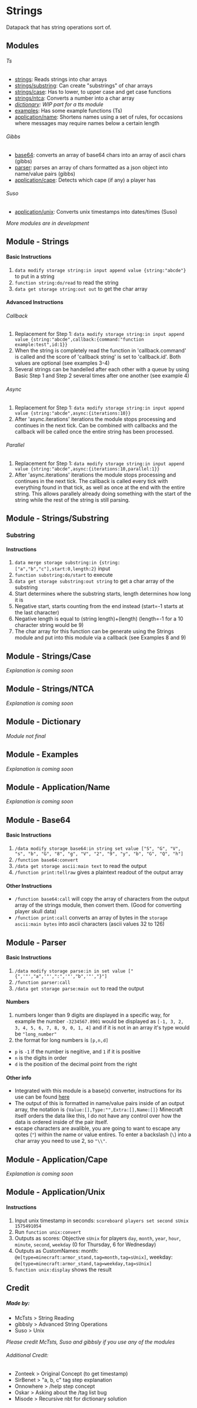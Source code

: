 # Strings
Datapack that has string operations sort of.

## Modules
###### Ts
- [strings](https://github.com/McTsts/Minecraft-String-Utilities#module---strings): Reads strings into char arrays
- [strings/substring](https://github.com/McTsts/Minecraft-String-Utilities#module---stringssubstring): Can create "substrings" of char arrays
- [strings/case](https://github.com/McTsts/Minecraft-String-Utilities#module---stringscase): Has to lower, to upper case and get case functions
- [strings/ntca](https://github.com/McTsts/Minecraft-String-Utilities#module---ntca): Converts a number into a char array
- *[dictionary](https://github.com/McTsts/Minecraft-String-Utilities#module---dictionary): WIP part for a tts module*
- [examples](https://github.com/McTsts/Minecraft-String-Utilities#module---examples): Has some example functions (Ts)
- [application/name](https://github.com/McTsts/Minecraft-String-Utilities#module---applicationname): Shortens names using a set of rules, for occasions where messages may require names below a certain length

###### Gibbs
- [base64](https://github.com/McTsts/Minecraft-String-Utilities#module---base64): converts an array of base64 chars into an array of ascii chars (gibbs)
- [parser](https://github.com/McTsts/Minecraft-String-Utilities#module---parser): parses an array of chars formatted as a json object into name/value pairs (gibbs)
- [application/cape](https://github.com/McTsts/Minecraft-String-Utilities#module---applicationcape): Detects which cape (if any) a player has


###### Suso
- [application/unix](https://github.com/McTsts/Minecraft-String-Utilities#module---applicationunix): Converts unix timestamps into dates/times (Suso)

*More modules are in development*

## Module - Strings
#### Basic Instructions
1. `data modify storage string:in input append value {string:"abcde"}` to put in a string
2. `function string:do/read` to read the string
3. `data get storage string:out out` to get the char array

#### Advanced Instructions
###### Callback
1. Replacement for Step 1: `data modify storage string:in input append value {string:"abcde",callback:{command:"function example:test",id:1}}`
2. When the string is completely read the function in 'callback.command' is called and the score of 'callback string' is set to 'callback.id'. Both values are optional (see examples 3-4)
3. Several strings can be handelled after each other with a queue by using Basic Step 1 and Step 2 several times after one another (see example 4)
###### Async
1. Replacement for Step 1: `data modify storage string:in input append value {string:"abcde",async:{iterations:10}}`
2. After 'async.iterations' iterations the module stops processing and continues in the next tick. Can be combined with callbacks and the callback will be called once the entire string has been processed.
###### Parallel
1. Replacement for Step 1: `data modify storage string:in input append value {string:"abcde",async:{iterations:10,parallel:1}}`
2. After 'async.iterations' iterations the module stops processing and continues in the next tick. The callback is called every tick with everything found in that tick, as well as once at the end with the entire string. This allows parallely already doing something with the start of the string while the rest of the string is still parsing.

## Module - Strings/Substring
### Substring
#### Instructions
1. `data merge storage substring:in {string:["a","b","c"],start:0,length:2}` input
2. `function substring:do/start` to execute
3. `data get storage substring:out string` to get a char array of the substring
4. Start determines where the substring starts, length determines how long it is
5. Negative start, starts counting from the end instead (start=-1 starts at the last character)
6. Negative length is equal to (string length)+(length) (length=-1 for a 10 character string would be 9)
7. The char array for this function can be generate using the Strings module and put into this module via a callback (see Examples 8 and 9)

## Module - Strings/Case
*Explanation is coming soon*

## Module - Strings/NTCA
*Explanation is coming soon*

## Module - Dictionary
*Module not final*

## Module - Examples
*Explanation is coming soon*

## Module - Application/Name
*Explanation is coming soon*

## Module - Base64
#### Basic Instructions
1. `/data modify storage base64:in string set value ["S", "G", "V", "s", "b", "G", "8", "g", "V", "2", "9", "y", "b", "G", "Q", "h"]`
2. `/function base64:convert`
3. `/data get storage ascii:main text` to read the output
3. `/function print:tellraw` gives a plaintext readout of the output array

#### Other Instructions
- `/function base64:call` will copy the array of characters from the output array of the strings module, then convert them. (Good for converting player skull data)
- `/function print:call` converts an array of bytes in the `storage ascii:main bytes` into ascii characters (ascii values 32 to 126)

## Module - Parser
#### Basic Instructions
1. `/data modify storage parse:in in set value ["{",'"',"a",'"',":",'"',"b",'"',"}"]`
2. `/function parser:call`
3. `/data get storage parse:main out` to read the output

#### Numbers
1. numbers longer than 9 digits are displayed in a specific way, for example the number `-3234567.8901` would be displayed as `[-1, 3, 2, 3, 4, 5, 6, 7, 8, 9, 0, 1, 4]` and if it is not in an array it's type would be `"long_number"`
2. the format for long numbers is `[p,n,d]` 
- `p` is `-1` if the number is negitive, and `1` if it is positive
- `n` is the digits in order
- `d` is the position of the decimal point from the right

#### Other info
- Integrated with this module is a base(x) converter, instructions for its use can be found [here](https://github.com/gibbsly/fantastic-palm-tree)
- The output of this is formatted in name/value pairs inside of an output array, the notation is `{Value:[],Type:"",Extra:[],Name:[]}` Minecraft itself orders the data like this, I do not have any control over how the data is ordered inside of the pair itself.
- escape characters are avalible, you are going to want to escape any qotes (`"`) within the name or value entires. To enter a backslash (`\`) into a char array you need to use 2, so `"\\"`.

## Module - Application/Cape
*Explanation is coming soon*

## Module - Application/Unix
#### Instructions
1. Input unix timestamp in seconds: `scoreboard players set second sUnix 1575491054`
2. Run `function unix:convert`
3. Outputs as scores: Objective `sUnix` for players `day`, `month`, `year`, `hour`, `minute`, `second`, `weekday` (0 for Thursday, 6 for Wednesday)
4. Outputs as CustomNames: month: `@e[type=minecraft:armor_stand,tag=month,tag=sUnix]`, weekday: `@e[type=minecraft:armor_stand,tag=weekday,tag=sUnix]`
5. `function unix:display` shows the result

## Credit

##### Made by:

- McTsts > String Reading
- gibbsly > Advanced String Operations
- Suso > Unix

*Please credit McTsts, Suso and gibbsly if you use any of the modules*

###### Additional Credit:

- Zonteek > Original Concept (to get timestamp)
- SirBenet > "a, b, c" tag step explanation
- Onnowhere > /help step concept
- Oskar > Asking about the /tag list bug
- Misode > Recursive nbt for dictionary solution
